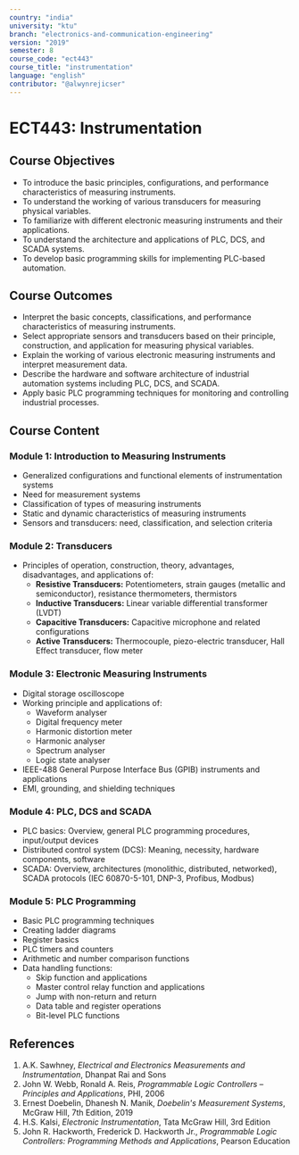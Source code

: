 ```yaml
---
country: "india"
university: "ktu"
branch: "electronics-and-communication-engineering"
version: "2019"
semester: 8
course_code: "ect443"
course_title: "instrumentation"
language: "english"
contributor: "@alwynrejicser"
---
```


# ECT443: Instrumentation

## Course Objectives

- To introduce the basic principles, configurations, and performance characteristics of measuring instruments.
- To understand the working of various transducers for measuring physical variables.
- To familiarize with different electronic measuring instruments and their applications.
- To understand the architecture and applications of PLC, DCS, and SCADA systems.
- To develop basic programming skills for implementing PLC-based automation.

## Course Outcomes

- Interpret the basic concepts, classifications, and performance characteristics of measuring instruments.  
- Select appropriate sensors and transducers based on their principle, construction, and application for measuring physical variables.  
- Explain the working of various electronic measuring instruments and interpret measurement data.  
- Describe the hardware and software architecture of industrial automation systems including PLC, DCS, and SCADA.  
- Apply basic PLC programming techniques for monitoring and controlling industrial processes.  

## Course Content

### Module 1: Introduction to Measuring Instruments

- Generalized configurations and functional elements of instrumentation systems  
- Need for measurement systems  
- Classification of types of measuring instruments  
- Static and dynamic characteristics of measuring instruments  
- Sensors and transducers: need, classification, and selection criteria  

### Module 2: Transducers

- Principles of operation, construction, theory, advantages, disadvantages, and applications of:  
  - **Resistive Transducers:** Potentiometers, strain gauges (metallic and semiconductor), resistance thermometers, thermistors  
  - **Inductive Transducers:** Linear variable differential transformer (LVDT)  
  - **Capacitive Transducers:** Capacitive microphone and related configurations  
  - **Active Transducers:** Thermocouple, piezo-electric transducer, Hall Effect transducer, flow meter  

### Module 3: Electronic Measuring Instruments

- Digital storage oscilloscope  
- Working principle and applications of:  
  - Waveform analyser  
  - Digital frequency meter  
  - Harmonic distortion meter  
  - Harmonic analyser  
  - Spectrum analyser  
  - Logic state analyser  
- IEEE-488 General Purpose Interface Bus (GPIB) instruments and applications  
- EMI, grounding, and shielding techniques  

### Module 4: PLC, DCS and SCADA

- PLC basics: Overview, general PLC programming procedures, input/output devices  
- Distributed control system (DCS): Meaning, necessity, hardware components, software  
- SCADA: Overview, architectures (monolithic, distributed, networked), SCADA protocols (IEC 60870-5-101, DNP-3, Profibus, Modbus)  

### Module 5: PLC Programming

- Basic PLC programming techniques  
- Creating ladder diagrams  
- Register basics  
- PLC timers and counters  
- Arithmetic and number comparison functions  
- Data handling functions:  
  - Skip function and applications  
  - Master control relay function and applications  
  - Jump with non-return and return  
  - Data table and register operations  
  - Bit-level PLC functions  

## References

1. A.K. Sawhney, *Electrical and Electronics Measurements and Instrumentation*, Dhanpat Rai and Sons  
2. John W. Webb, Ronald A. Reis, *Programmable Logic Controllers – Principles and Applications*, PHI, 2006  
3. Ernest Doebelin, Dhanesh N. Manik, *Doebelin's Measurement Systems*, McGraw Hill, 7th Edition, 2019  
4. H.S. Kalsi, *Electronic Instrumentation*, Tata McGraw Hill, 3rd Edition  
5. John R. Hackworth, Frederick D. Hackworth Jr., *Programmable Logic Controllers: Programming Methods and Applications*, Pearson Education  

